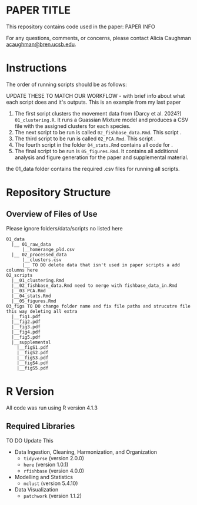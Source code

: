# PAPER TITLE

This repository contains code used in the paper: PAPER INFO

For any questions, comments, or concerns, please contact Alicia Caughman [acaughman@bren.ucsb.edu](acaughman@bren.ucsb.edu).

# Instructions

The order of running scripts should be as follows: 

UPDATE THESE TO MATCH OUR WORKFLOW - with brief info about what each script does and it's outputs. This is an example from my last paper

1. The first script clusters the movement data from (Darcy et al. 2024?) `01_clustering.R`. It runs a Guassian Mixture model and produces a CSV file with the assigned clusters for each species.
2. The next script to be run is called `02_fishbase_data.Rmd`. This script .
3. The third script to be run is called `02_PCA.Rmd`. This script .
4. The fourth script in the folder `04_stats.Rmd` contains all code for .
5. The final script to be run is `05_figures.Rmd`. It contains all additional analysis and figure generation for the paper and supplemental material.

the 01_data folder contains the required .csv files for running all scripts.

# Repository Structure

## Overview of Files of Use

Please ignore folders/data/scripts no listed here

```
01_data
  |__ 01_raw_data
      |__homerange_pld.csv
  |__ 02_processed_data
      |__clusters.csv 
      |__ TO DO delete data that isn't used in paper scripts a add columns here
02_scripts
  |__01_clustering.Rmd
  |__02_fishbase_data.Rmd need to merge with fishbase_data_in.Rmd
  |__03_PCA.Rmd
  |__04_stats.Rmd
  |__05_figures.Rmd
03_figs TO DO change folder name and fix file paths and strucutre file this way deleting all extra
  |__fig1.pdf
  |__fig2.pdf
  |__fig3.pdf
  |__fig4.pdf
  |__fig5.pdf
  |__supplemental
    |__figS1.pdf
    |__figS2.pdf
    |__figS3.pdf
    |__figS4.pdf
    |__figS5.pdf
```

# R Version

All code was run using R version 4.1.3

## Required Libraries

TO DO Update This

+ Data Ingestion, Cleaning, Harmonization, and Organization
  - `tidyverse` (version 2.0.0)
  - `here` (version 1.0.1)
  - `rfishbase` (version 4.0.0)
+ Modelling and Statistics
  - `mclust` (version 5.4.10)
+ Data Visualization
  - `patchwork` (version 1.1.2)